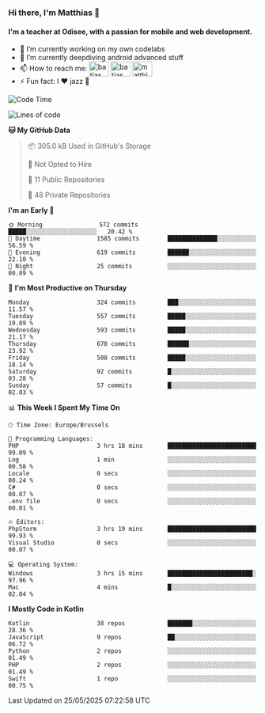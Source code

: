 ### Hi there, I'm Matthias 👋

#### I'm a teacher at Odisee, with a passion for mobile and web development.

- 🔭 I’m currently working on my own codelabs
- 🌱 I’m currently deepdiving android advanced stuff
- 📫 How to reach me: <a href="https://dev.to/batjas" target="_blank"><img align="center" src="https://raw.githubusercontent.com/rahuldkjain/github-profile-readme-generator/master/src/images/icons/Social/devto.svg" alt="batjas" height="30" width="40" /></a>
<a href="https://twitter.com/batjas" target="_blank"><img align="center" src="https://raw.githubusercontent.com/rahuldkjain/github-profile-readme-generator/master/src/images/icons/Social/twitter.svg" alt="batjas" height="30" width="40" /></a>
<a href="https://linkedin.com/in/matthiasdruwé" target="_blank"><img align="center" src="https://raw.githubusercontent.com/rahuldkjain/github-profile-readme-generator/master/src/images/icons/Social/linked-in-alt.svg" alt="matthiasdruwé" height="30" width="40" /></a>
- ⚡ Fun fact: I ❤ jazz 🎷


<!--START_SECTION:waka-->
![Code Time](http://img.shields.io/badge/Code%20Time-1%2C434%20hrs%2051%20mins-blue)

![Lines of code](https://img.shields.io/badge/From%20Hello%20World%20I%27ve%20Written-7.2%20million%20lines%20of%20code-blue)

**🐱 My GitHub Data** 

> 📦 305.0 kB Used in GitHub's Storage 
 > 
> 🚫 Not Opted to Hire
 > 
> 📜 11 Public Repositories 
 > 
> 🔑 48 Private Repositories 
 > 
**I'm an Early 🐤** 

```text
🌞 Morning                572 commits         █████░░░░░░░░░░░░░░░░░░░░   20.42 % 
🌆 Daytime                1585 commits        ██████████████░░░░░░░░░░░   56.59 % 
🌃 Evening                619 commits         ██████░░░░░░░░░░░░░░░░░░░   22.10 % 
🌙 Night                  25 commits          ░░░░░░░░░░░░░░░░░░░░░░░░░   00.89 % 
```
📅 **I'm Most Productive on Thursday** 

```text
Monday                   324 commits         ███░░░░░░░░░░░░░░░░░░░░░░   11.57 % 
Tuesday                  557 commits         █████░░░░░░░░░░░░░░░░░░░░   19.89 % 
Wednesday                593 commits         █████░░░░░░░░░░░░░░░░░░░░   21.17 % 
Thursday                 670 commits         ██████░░░░░░░░░░░░░░░░░░░   23.92 % 
Friday                   508 commits         █████░░░░░░░░░░░░░░░░░░░░   18.14 % 
Saturday                 92 commits          █░░░░░░░░░░░░░░░░░░░░░░░░   03.28 % 
Sunday                   57 commits          █░░░░░░░░░░░░░░░░░░░░░░░░   02.03 % 
```


📊 **This Week I Spent My Time On** 

```text
🕑︎ Time Zone: Europe/Brussels

💬 Programming Languages: 
PHP                      3 hrs 18 mins       █████████████████████████   99.09 % 
Log                      1 min               ░░░░░░░░░░░░░░░░░░░░░░░░░   00.58 % 
Locale                   0 secs              ░░░░░░░░░░░░░░░░░░░░░░░░░   00.24 % 
C#                       0 secs              ░░░░░░░░░░░░░░░░░░░░░░░░░   00.07 % 
.env file                0 secs              ░░░░░░░░░░░░░░░░░░░░░░░░░   00.01 % 

🔥 Editors: 
PhpStorm                 3 hrs 19 mins       █████████████████████████   99.93 % 
Visual Studio            0 secs              ░░░░░░░░░░░░░░░░░░░░░░░░░   00.07 % 

💻 Operating System: 
Windows                  3 hrs 15 mins       ████████████████████████░   97.96 % 
Mac                      4 mins              █░░░░░░░░░░░░░░░░░░░░░░░░   02.04 % 
```

**I Mostly Code in Kotlin** 

```text
Kotlin                   38 repos            ███████░░░░░░░░░░░░░░░░░░   28.36 % 
JavaScript               9 repos             ██░░░░░░░░░░░░░░░░░░░░░░░   06.72 % 
Python                   2 repos             ░░░░░░░░░░░░░░░░░░░░░░░░░   01.49 % 
PHP                      2 repos             ░░░░░░░░░░░░░░░░░░░░░░░░░   01.49 % 
Swift                    1 repo              ░░░░░░░░░░░░░░░░░░░░░░░░░   00.75 % 
```




 Last Updated on 25/05/2025 07:22:58 UTC
<!--END_SECTION:waka-->
